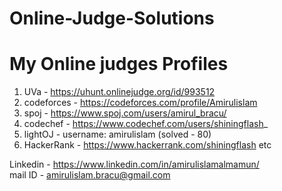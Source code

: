 # Online-Judge-Solutions

# My Online judges Profiles

1. UVa - https://uhunt.onlinejudge.org/id/993512
2. codeforces - https://codeforces.com/profile/Amirulislam
3. spoj - https://www.spoj.com/users/amirul_bracu/
4. codechef - https://www.codechef.com/users/shiningflash_
5. lightOJ - username: amirulislam (solved - 80)
6. HackerRank - https://www.hackerrank.com/shiningflash etc

 Linkedin - https://www.linkedin.com/in/amirulislamalmamun/ <br/>
 mail ID - amirulislam.bracu@gmail.com
